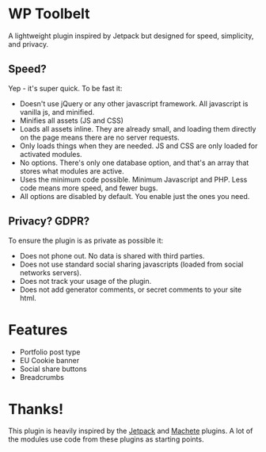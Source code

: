 # WP Toolbelt

A lightweight plugin inspired by Jetpack but designed for speed, simplicity, and privacy.

## Speed?

Yep - it's super quick. To be fast it:

* Doesn't use jQuery or any other javascript framework. All javascript is vanilla js, and minified.
* Minifies all assets (JS and CSS)
* Loads all assets inline. They are already small, and loading them directly on the page means there are no server requests.
* Only loads things when they are needed. JS and CSS are only loaded for activated modules.
* No options. There's only one database option, and that's an array that stores what modules are active.
* Uses the minimum code possible. Minimum Javascript and PHP. Less code means more speed, and fewer bugs.
* All options are disabled by default. You enable just the ones you need.

## Privacy? GDPR?

To ensure the plugin is as private as possible it:

* Does not phone out. No data is shared with third parties.
* Does not use standard social sharing javascripts (loaded from social networks servers).
* Does not track your usage of the plugin.
* Does not add generator comments, or secret comments to your site html.

# Features

* Portfolio post type
* EU Cookie banner
* Social share buttons
* Breadcrumbs

# Thanks!

This plugin is heavily inspired by the [Jetpack](https://github.com/automattic/jetpack) and [Machete](https://github.com/nilovelez/machete/) plugins. A lot of the modules use code from these plugins as starting points.
